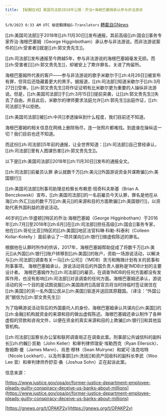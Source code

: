 ```yaml
---
title: 【秘翻在线】美国司法部2018年公报：乔治•海根巴塞姆承认参与非法游说
---
```

`5/9/2023 6:33 AM UTC 秘密翻譯組G-Translators` [轉載自GNews](https://gnews.org/articles/1285663)

[[zh:美国司法部]]于2018年[[zh:11月30日]]发布通报，其前高级[[zh:国会]]事务专家乔治·海根巴塞姆（George Higginbotham）承认参与非法游说。而非法游说案件的[[zh:受害者]]就是[[zh:郭文贵先生]]。

[[zh:司法部]]发布通报至今跨越5年，参与非法游说的海根巴塞姆毫发无损。而[[zh:受害者]][[zh:郭文贵先生]]，却被安上了欺诈罪名，关进了拘留所。

海根巴塞姆所代表的客户——参与非法游说的歌手米歇尔于[[zh:4月26日]]被宣布有罪，但背后还隐藏着更大的黑手。据报道，[[zh:司法部]]知道米歇尔于[[zh:3月27日]]受审。[[zh:郭文贵先生]]将作证证明有比米歇尔更为重要的人操纵非法游说。但是，[[zh:美国司法部]]于[[zh:3月15日]]提前突袭，让[[zh:郭文贵先生]]失去了自由。并且此后，米歇尔的律师要求法庭允许[[zh:郭先生]]出庭作证，[[zh:司法部]]予以拒绝。

[[zh:美国司法部]]被[[zh:中共]]渗透操纵到什么程度，我们目前还不知道。

海根巴塞姆的相关信息在网络上删除殆尽，连一张照片都难找。到底谁在操纵这一切？我们目前也还不知道。

而这份[[zh:司法部]]5年前的通报，让全世界知道：[[zh:司法部]]自己曾经承认，[[zh:司法部]]里有人图谋伤害[[zh:郭文贵先生]]。

以下是[[zh:美国司法部]]2018年[[zh:11月30日]]发布的通报全文。

[[zh:司法部]]前雇员认罪 承认就数千万[[zh:美元]]外国游说资金共谋欺骗[[zh:美国银行]]

[[zh:美国司法部]]刑事司助理总检察长布赖恩·班奇科夫斯基（Brian A. Benczkowski）宣布，[[zh:美国司法部]]的一名前雇员今天认罪，罪名是他在从海[[zh:外汇]]出的数千万[[zh:美元]]的来源和目的方面欺骗[[zh:美国银行]]，以资助代表外国利益的游说活动。

46岁的[[zh:华盛顿]]特区的乔治·海根巴塞姆（George Higginbotham）于2016年[[zh:7月]]至2018年[[zh:8月]]在[[zh:司法部]]担任高级[[zh:国会]]事务专家，他在[[zh:哥伦比亚]]特区的[[zh:美国]]地区法官科琳·科勒\-科泰利（Colleen Kollar-Kotelly ）面前承认了一项共谋向[[zh:银行]]做虚假陈述的罪名。

根据他在认罪时所作的供诉，2017年，海根巴塞姆帮助促成了将数千万[[zh:美元]]从外国[[zh:银行]]账户转移到[[zh:美国]]的账户，资助一场游说活动，以解决与[[zh:司法部]]调查有关一马[[zh:公司]]（1MDB）贪污和贿赂计划有关的民事和刑事事项。 海根巴塞姆承认，游说活动背后的外国负责人据称是1MDB计划的主要设计者。 海根巴塞姆作为[[zh:司法部]]的雇员，在调查1MDB的任何方面都没有发挥作用，也没有影响[[zh:司法部]]对该调查的任何方面。海根巴塞姆还承认，游说活动的另一个目的是试图说服[[zh:美国政府]]高层官员将当时持临时签证居住在[[zh:美国]]的另一名外国公民从[[zh:美国]]驱逐并送回其原籍国。（译注：“外国公民”据信为[[zh:郭文贵先生]]）

为了隐瞒游说活动背后的外国委托人的身份，海根巴塞姆承认共谋向[[zh:美国]]的[[zh:金融]]机构就资金的来源和目的做出虚假陈述。海根巴塞姆还承认制作了各种虚假的贷款和咨询文件，以便在资金的真实来源和目的上欺骗[[zh:银行]]和其他监管机构。

[[zh:司法部]]监察长办公室和联邦调查局正在调查此案。刑事部公共诚信科的副科长[[zh:约翰]]·凯勒（John Keller）和审判律师瑞安·埃勒西克（Ryan Ellersick）、詹姆斯·曼（James Mann）、肖恩·穆林（Sean Mulryne）和妮可·洛克哈特（Nicole Lockhart），以及刑事部[[zh:洗钱]]和资产回收科的副科长李武（Woo Lee 音）和审判律师乔舒亚·桑（Joshua Sohn）正在起诉此案。

信息来源：

[https://www.justice.gov/opa/pr/former-justice-department-employee-pleads-guilty-conspiracy-deceive-us-banks-about-millions](https://www.justice.gov/opa/pr/former-justice-department-employee-pleads-guilty-conspiracy-deceive-us-banks-about-millions)

[https://gnews.org/t/OPAKP2y](https://gnews.org/t/OPAKP2y)

